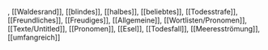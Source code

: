 , [[Waldesrand]], [[blindes]], [[halbes]], [[beliebtes]], [[Todesstrafe]], [[Freundliches]], [[Freudiges]], [[Allgemeine]], [[Wortlisten/Pronomen]], [[Texte/Untitled]], [[Pronomen]], [[Esel]], [[Todesfall]], [[Meeresströmung]], [[umfangreich]]

